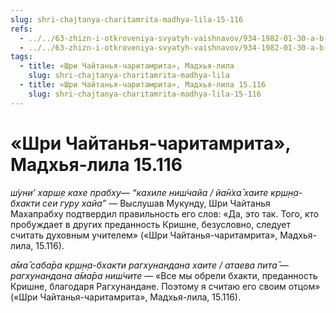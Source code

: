 ```yaml
---
slug: shri-chajtanya-charitamrita-madhya-lila-15-116
refs:
  - ../../63-zhizn-i-otkroveniya-svyatyh-vaishnavov/934-1982-01-30-a-b-odin-svyatoj-den-1982.md
  - ../../63-zhizn-i-otkroveniya-svyatyh-vaishnavov/934-1982-01-30-a-b-odin-svyatoj-den-1982.md
tags:
  - title: «Шри Чайтанья-чаритамрита», Мадхья-лила
    slug: shri-chajtanya-charitamrita-madhya-lila
  - title: «Шри Чайтанья-чаритамрита», Мадхья-лила 15.116
    slug: shri-chajtanya-charitamrita-madhya-lila-15-116
---
```


# «Шри Чайтанья-чаритамрита», Мадхья-лила 15.116

*ш́уни’ харш̣е кахе прабху— “кахиле ниш́чайа / йа̄н̇ха̄ хаите кр̣ш̣н̣а-бхакти сеи гуру хайа”* — Выслушав Мукунду, Шри Чайтанья Махапрабху подтвердил правильность его слов: «Да, это так. Того, кто пробуждает в других преданность Кришне, безусловно, следует считать духовным учителем» («Шри Чайтанья-чаритамрита», Мадхья-лила, 15.116).

*а̄ма̄ саба̄ра кр̣ш̣н̣а-бхакти рагхунандана хаите / атаева пита̄ — рагхунандана а̄ма̄ра ниш́чите* — «Все мы обрели бхакти, преданность Кришне, благодаря Рагхунандане. Поэтому я считаю его своим отцом» («Шри Чайтанья-чаритамрита», Мадхья-лила, 15.116).

